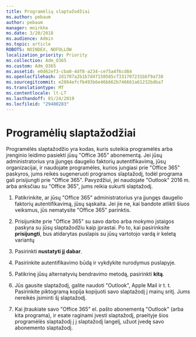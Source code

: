```yaml
---
title: Programėlių slaptažodžiai
ms.author: pebaum
author: pebaum
manager: mnirkhe
ms.date: 3/20/2018
ms.audience: Admin
ms.topic: article
ROBOTS: NOINDEX, NOFOLLOW
localization_priority: Priority
ms.collection: Adm_O365
ms.custom: Adm_O365
ms.assetid: e0d62ef3-cba0-4df8-a234-ce75a4f6cd84
ms.openlocfilehash: 2d1707a2b1b7d47150585cf331707231bbf9a738
ms.sourcegitcommit: e2864efcfb493b6e46b662b746661a61232bdba7
ms.translationtype: MT
ms.contentlocale: lt-LT
ms.lasthandoff: 01/24/2019
ms.locfileid: "29480283"
---
```

# <a name="app-passwords"></a>Programėlių slaptažodžiai

Programėlės slaptažodžio yra kodas, kuris suteikia programėlės arba įrenginio leidimo pasiekti jūsų "Office 365" abonementą. Jei jūsų administratorius yra įjungęs daugelio faktorių autentifikavimą, jūsų organizacijai, ir naudojate programėles, kurios jungiasi prie "Office 365" paskyros, jums reikės sugeneruoti programos slaptažodį, todėl programa gali prisijungti prie "Office 365". Pavyzdžiui, jei naudojate "Outlook" 2016 m. arba anksčiau su "Office 365", jums reikia sukurti slaptažodį.
  
1. Patikrinkite, ar jūsų "Office 365" administratorius yra įjungęs daugelio faktorių autentifikavimą, jūsų sąskaita. Jei jie ne, kai bandote atlikti šiuos veiksmus, jūs nematysite "Office 365" parinktis.
    
2. Prisijunkite prie "Office 365" su savo darbo arba mokymo įstaigos paskyra su jūsų slaptažodžiu kaip įprastai. Po to, kai pasirinksite **prisijungti**, bus atidarytas puslapis su jūsų vartotojo vardą ir keletą variantų 
    
3. Pasirinkti **nustatyti jį dabar**. 
    
4. Pasirinkite autentifikavimo būdą ir vykdykite nurodymus puslapyje.
    
5. Patikrinę jūsų alternatyvių bendravimo metodą, pasirinkti **kitą**. 
    
6. Jūs gausite slaptažodį, galite naudoti "Outlook", Apple Mail ir t. t. Pasirinkite piktogramą kopija kopijuoti savo slaptažodį į mainų sritį. Jums nereikės įsiminti šį slaptažodį. 
    
7. Kai įtraukiate savo "Office 365" el. pašto abonementą "Outlook" (arba kita programa), ir esate raginami įvesti slaptažodį, praeityje šios programėlės slaptažodį į į slaptažodį langelį, užuot įvedę savo abonemento slaptažodį. 
    

